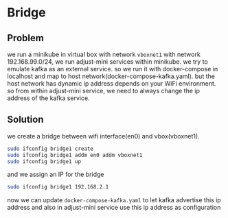 # Bridge

## Problem
we run a minikube in virtual box with network `vboxnet1` with network 192.168.99.0/24, we run adjust-mini services within minikube. we try to emulate kafka as an external service. so we run it with docker-compose in localhost and map to host network(docker-compose-kafka.yaml). but the host network has dynamic ip address depends on your WiFi environment. so from within adjust-mini service, we need to always change the ip address of the kafka service.

## Solution
we create a bridge between wifi interface(en0) and vbox(vboxnet1). 

```sh
sudo ifconfig bridge1 create
sudo ifconfig bridge1 addm en0 addm vboxnet1
sudo ifconfig bridge1 up
```

and we assign an IP for the bridge
```sh
sudo ifconfig bridge1 192.168.2.1
```

now we can update `docker-compose-kafka.yaml` to let kafka advertise this ip
address and also in adjust-mini service use this ip address as configuration

